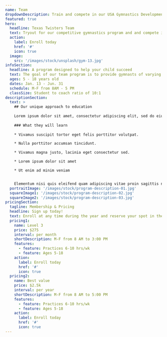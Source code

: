 ```yaml
---
name: Team
dropdownDescription: Train and compete in our USA Gymnastics Development Program.
featured: true
hero:
  headline: Texas Twisters Team
  text: Tryout for our competitive gymnastics program and and compete in USAG regulated meets in cities all across Texas.
  action:
    label: Enroll today
    href: '#'
    icon: true
  image:
    src: '/images/stock/unsplash/gym-13.jpg'
infoSection:
  headline: A program designed to help your child succeed
  text: The goal of our team program is to provide gymnasts of varying abilities and commitment levels the opportunity for a rewarding gymnastics experience.
  ages: 5 - 18 years old
  dates: Jan. 13 - Jun. 31
  schedule: M-F from 8AM - 5 PM
  classSize: Student to coach ratio of 10:1
descriptionSection:
  text: >
    ## Our unique approach to education
            
    Lorem ipsum dolor sit amet, consectetur adipiscing elit, sed do eiusmod tempor incididunt ut labore et dolore magna aliqua. Nisl pretium fusce id velit ut. Id porta nibh venenatis cras sed felis eget velit. Ut morbi tincidunt augue interdum velit. Ipsum faucibus vitae aliquet nec ullamcorper sit amet. Viverra orci sagittis eu volutpat odio facilisis mauris. Diam quis enim lobortis scelerisque fermentum. Viverra mauris in aliquam sem fringilla. 
        
    ### What they will learn
          
    * Vivamus suscipit tortor eget felis porttitor volutpat.

    * Nulla porttitor accumsan tincidunt.

    * Vivamus magna justo, lacinia eget consectetur sed.

    * Lorem ipsum dolor sit amet

    * Ut enim ad minim veniam


    Elementum nisi quis eleifend quam adipiscing vitae proin sagittis nisl. Viverra vitae congue eu consequat ac felis donec et odio. Euismod nisi porta lorem mollis aliquam ut porttitor. Sed nisi lacus sed viverra tellus. Augue lacus viverra vitae congue eu consequat ac felis donec. Elementum pulvinar etiam non quam lacus. Ut venenatis tellus in metus vulputate. Ultrices dui sapien eget mi proin sed libero enim. Id velit ut tortor pretium viverra suspendisse.
  portraitImage: '/images/stock/program-description-01.jpg'
  squareImage1: '/images/stock/program-description-02.jpg'
  squareImage2: '/images/stock/program-description-03.jpg'
pricingSection:
  tagline: Membership & Pricing
  headline: Sign up today!
  text: Enroll at any time during the year and reserve your spot in the class. Our curriculum makes learning fun and safe.
  pricing1:
    name: Level 3
    price: $275
    interval: per month
    shortDescription: M-F from 8 AM to 3:00 PM
    features:
      - feature: Practices 6-10 hrs/wk
      - feature: Ages 5-18
    action:
      label: Enroll today
      href: '#'
      icon: true
  pricing2:
    name: Best value
    price: $2.5k
    interval: per year
    shortDescription: M-F from 8 AM to 5:00 PM
    features:
      - feature: Practices 6-10 hrs/wk
      - feature: Ages 5-18
    action:
      label: Enroll today
      href: '#'
      icon: true
---
```

